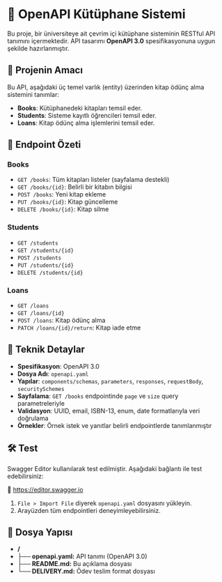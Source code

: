 # 📘 OpenAPI Kütüphane Sistemi

Bu proje, bir üniversiteye ait çevrim içi kütüphane sisteminin RESTful API tanımını içermektedir. API tasarımı **OpenAPI 3.0** spesifikasyonuna uygun şekilde hazırlanmıştır.

## 🎯 Projenin Amacı

Bu API, aşağıdaki üç temel varlık (entity) üzerinden kitap ödünç alma sistemini tanımlar:

- **Books**: Kütüphanedeki kitapları temsil eder.
- **Students**: Sisteme kayıtlı öğrencileri temsil eder.
- **Loans**: Kitap ödünç alma işlemlerini temsil eder.

## 🔗 Endpoint Özeti

### Books

- `GET /books`: Tüm kitapları listeler (sayfalama destekli)
- `GET /books/{id}`: Belirli bir kitabın bilgisi
- `POST /books`: Yeni kitap ekleme
- `PUT /books/{id}`: Kitap güncelleme
- `DELETE /books/{id}`: Kitap silme

### Students

- `GET /students`
- `GET /students/{id}`
- `POST /students`
- `PUT /students/{id}`
- `DELETE /students/{id}`

### Loans

- `GET /loans`
- `GET /loans/{id}`
- `POST /loans`: Kitap ödünç alma
- `PATCH /loans/{id}/return`: Kitap iade etme

## 🧱 Teknik Detaylar

- **Spesifikasyon**: OpenAPI 3.0
- **Dosya Adı**: `openapi.yaml`
- **Yapılar**: `components/schemas`, `parameters`, `responses`, `requestBody`, `securitySchemes`
- **Sayfalama**: `GET /books` endpointinde `page` ve `size` query parametreleriyle
- **Validasyon**: UUID, email, ISBN-13, enum, date formatlarıyla veri doğrulama
- **Örnekler**: Örnek istek ve yanıtlar belirli endpointlerde tanımlanmıştır

## 🛠️ Test

Swagger Editor kullanılarak test edilmiştir. Aşağıdaki bağlantı ile test edebilirsiniz:

🔗 https://editor.swagger.io

1. `File > Import File` diyerek `openapi.yaml` dosyasını yükleyin.
2. Arayüzden tüm endpointleri deneyimleyebilirsiniz.

## 📁 Dosya Yapısı

- **/**
- **├── openapi.yaml:** API tanımı (OpenAPI 3.0)
- **├── README.md:** Bu açıklama dosyası
- **└── DELIVERY.md:** Ödev teslim format dosyası
